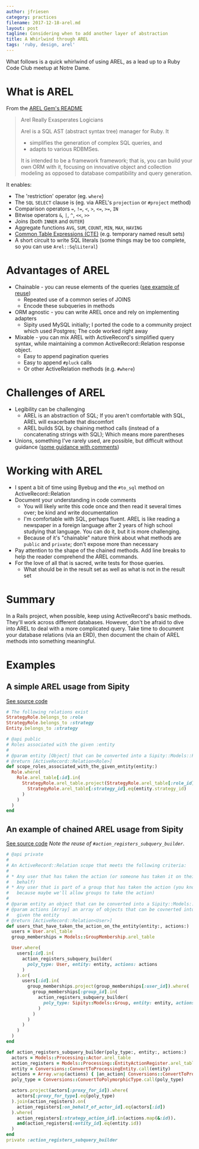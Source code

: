 ```yaml
---
author: jfriesen
category: practices
filename: 2017-12-18-arel.md
layout: post
tagline: Considering when to add another layer of abstraction
title: A Whirlwind through AREL
tags: 'ruby, design, arel'
---
```

What follows is a quick whirlwind of using AREL, as a lead up to a Ruby Code Club meetup at Notre Dame.

# What is AREL

From the [AREL Gem's README](https://github.com/rails/arel/blob/master/README.md)

> Arel Really Exasperates Logicians
>
> Arel is a SQL AST (abstract syntax tree) manager for Ruby. It
>
> * simplifies the generation of complex SQL queries, and
> * adapts to various RDBMSes.
>
> It is intended to be a framework framework; that is, you can build your own ORM with it, focusing on innovative object and collection modeling as opposed to database compatibility and query generation.

It enables:

* The 'restriction' operator (eg. `where`)
* The `SQL` `SELECT` clause is (eg. via AREL's `projection` or `#project` method)
* Comparison operators `=`, `!=`, `<`, `>`, `<=`, `>=`, `IN`
* Bitwise operators `&`, `|`, `^`, `<<`, `>>`
* Joins (both `INNER` and `OUTER`)
* Aggregate functions `AVG`, `SUM`, `COUNT`, `MIN`, `MAX`, `HAVING`
* [Common Table Expressions (CTE)](https://en.wikipedia.org/wiki/Hierarchical_and_recursive_queries_in_SQL#Common_table_expression) (e.g. temporary named result sets)
* A short circuit to write SQL literals (some things may be too complete, so you can use `Arel::SqlLiteral`)

# Advantages of AREL

* Chainable - you can reuse elements of the queries ([see example of reuse](https://github.com/ndlib/sipity/blob/47b96299eef5793556cfb45d1a9af27ea1bd992a/app/repositories/sipity/queries/processing_queries.rb#L162-L196))
  - Repeated use of a common series of JOINS
  - Encode these subqueries in methods
* ORM agnostic - you can write AREL once and rely on implementing adapters
  - Sipity used MySQL initially; I ported the code to a community project which used Postgres; The code worked right away
* Mixable - you can mix AREL with ActiveRecord's simplified query syntax, while maintaining a common ActiveRecord::Relation response object.
  - Easy to append pagination queries
  - Easy to append `#pluck` calls
  - Or other ActiveRelation methods (e.g. `#where`)

# Challenges of AREL

* Legibility can be challenging
  - AREL is an abstraction of SQL; If you aren't comfortable with SQL, AREL will exacerbate that discomfort
  - AREL builds SQL by chaining method calls (instead of a concatenating strings with SQL); Which means more parentheses
* Unions, something I've rarely used, are possible, but difficult without guidance ([some guidance with comments](https://github.com/ndlib/sipity/blob/47b96299eef5793556cfb45d1a9af27ea1bd992a/app/repositories/sipity/queries/processing_queries.rb#L64-L128))

# Working with AREL

* I spent a bit of time using Byebug and the `#to_sql` method on ActiveRecord::Relation
* Document your understanding in code comments
  - You will likely write this code once and then read it several times over; be kind and write documentation
  - I'm comfortable with SQL, perhaps fluent. AREL is like reading a newspaper in a foreign language after 2 years of high school studying that language. You can do it, but it is more challenging.
  - Because of it's "chainable" nature think about what methods are `public` and `private`; don't expose more than necessary
* Pay attention to the shape of the chained methods. Add line breaks to help the reader comprehend the AREL commands.
* For the love of all that is sacred, write tests for those queries.
  - What should be in the result set as well as what is not in the result set

# Summary

In a Rails project, when possible, keep using ActiveRecord's basic methods. They'll work across different databases. However, don't be afraid to dive into AREL to deal with a more complicated query. Take time to document your database relations (via an ERD), then document the chain of AREL methods into something meaningful.

# Examples

## A simple AREL usage from Sipity

[See source code](https://github.com/ndlib/sipity/blob/47b96299eef5793556cfb45d1a9af27ea1bd992a/app/repositories/sipity/queries/processing_queries.rb#L130-L145)
```ruby
# The following relations exist
StrategyRole.belongs_to :role
StrategyRole.belongs_to :strategy
Entity.belongs_to :strategy

# @api public
# Roles associated with the given :entity
#
# @param entity [Object] that can be converted into a Sipity::Models::Processing::Entity
# @return [ActiveRecord::Relation<Role>]
def scope_roles_associated_with_the_given_entity(entity:)
  Role.where(
    Role.arel_table[:id].in(
      StrategyRole.arel_table.project(StrategyRole.arel_table[:role_id]).where(
        StrategyRole.arel_table[:strategy_id].eq(entity.strategy_id)
      )
    )
  )
end
```

## An example of chained AREL usage from Sipity

[See source code](https://github.com/ndlib/sipity/blob/47b96299eef5793556cfb45d1a9af27ea1bd992a/app/repositories/sipity/queries/processing_queries.rb#L163-L215) *Note the reuse of `#action_registers_subquery_builder`.*

```ruby
# @api private
#
# An ActiveRecord::Relation scope that meets the following criteria:
#
# * Any user that has taken the action (or someone has taken it on their
#   behalf)
# * Any user that is part of a group that has taken the action (you know,
#   because maybe we'll allow groups to take the action)
#
# @param entity an object that can be converted into a Sipity::Models::Processing::Entity
# @param actions [Array] an array of objects that can be covnerted into a Sipity::Models::Processing::Action
#   given the entity
# @return [ActiveRecord::Relation<User>]
def users_that_have_taken_the_action_on_the_entity(entity:, actions:)
  users = User.arel_table
  group_memberships = Models::GroupMembership.arel_table

  User.where(
    users[:id].in(
      action_registers_subquery_builder(
        poly_type: User, entity: entity, actions: actions
      )
    ).or(
      users[:id].in(
        group_memberships.project(group_memberships[:user_id]).where(
          group_memberships[:group_id].in(
            action_registers_subquery_builder(
              poly_type: Sipity::Models::Group, entity: entity, actions: actions
            )
          )
        )
      )
    )
  )
end

def action_registers_subquery_builder(poly_type:, entity:, actions:)
  actors = Models::Processing::Actor.arel_table
  action_registers = Models::Processing::EntityActionRegister.arel_table
  entity = Conversions::ConvertToProcessingEntity.call(entity)
  actions = Array.wrap(actions) { |an_action| Conversions::ConvertToProcessingAction.call(an_action, scope: entity) }
  poly_type = Conversions::ConvertToPolymorphicType.call(poly_type)

  actors.project(actors[:proxy_for_id]).where(
    actors[:proxy_for_type].eq(poly_type)
  ).join(action_registers).on(
    action_registers[:on_behalf_of_actor_id].eq(actors[:id])
  ).where(
    action_registers[:strategy_action_id].in(actions.map(&:id)).
    and(action_registers[:entity_id].eq(entity.id))
  )
end
private :action_registers_subquery_builder
```
